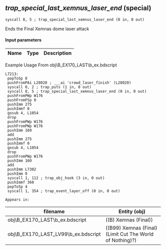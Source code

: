 ## *trap_special_last_xemnus_laser_end* (special)

`syscall 8, 5 ; trap_special_last_xemnus_laser_end (0 in, 0 out)`

Ends the Final Xemnas dome laser attack

#### Input parameters
| Name | Type | Description
|------|------|------------


Example Usage From obj\B_EX170_LAST\b_ex.bdscript
```plaintext
L7213:
 popToSp 0
 pushFromPAi L28020 ; ___ai 'crowd_laser_finish' (L28020)
 syscall 0, 2 ; trap_puts (1 in, 0 out)
 syscall 8, 5 ; trap_special_last_xemnus_laser_end (0 in, 0 out)
 pushFromPWp W176
 pushFromFSp 0
 pushImm 275
 pushImmf 0
 gosub 4, L1054
 drop 
 pushFromPWp W176
 pushFromPWp W176
 pushImm 160
 add 
 pushImm 275
 pushImmf 0
 gosub 4, L1054
 drop 
 pushFromPWp W176
 pushImm 160
 add 
 pushImm L7302
 pushImm 0
 syscall 1, 112 ; trap_obj_hook (3 in, 0 out)
 pushImmf 360
 popToSp 4
 syscall 1, 354 ; trap_event_layer_off (0 in, 0 out)
```





	Appears in:
| filename | Entity (obj)
|----------|-------------
| obj\B_EX170_LAST\b_ex.bdscript       | ((B) Xemnas (Final))          
| obj\B_EX170_LAST_LV99\b_ex.bdscript       | ((B99) Xemnas (Final) (Limit Cut The World of Nothing)?)          



